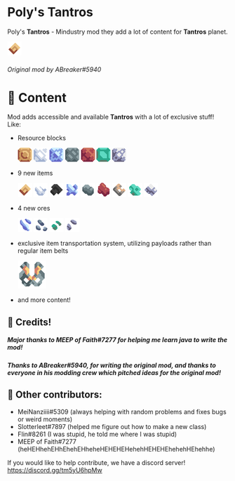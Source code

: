 # Poly's Tantros

Poly's **Tantros** - Mindustry mod they add a lot of content for **Tantros** planet.

![](assets/items.png)

###### Original mod by ABreaker#5940

# 🚀 Content 

Mod adds accessible and available **Tantros** with a lot of exclusive stuff! Like:
- Resource blocks

  ![](assets/sprites/blocks/resources/brass-block.png) ![](assets/sprites/blocks/resources/calcite-block.png) ![](assets/sprites/blocks/resources/cobalt-block.png) ![](assets/sprites/blocks/resources/nickel-block.png) ![](assets/sprites/blocks/resources/rubedo-block.png) ![](assets/sprites/blocks/resources/tcopper-block.png) ![](assets/sprites/blocks/resources/zinc-block.png)
- 9 new items

  ![](assets/sprites/items/brass.png) ![](assets/sprites/items/calcite.png) ![](assets/sprites/items/carbon.png) ![](assets/sprites/items/cobalt.png) ![](assets/sprites/items/nickel.png) ![](assets/sprites/items/rubedo.png) ![](assets/sprites/items/sheet-metal.png) ![](assets/sprites/items/tcopper.png) ![](assets/sprites/items/zinc.png)
- 4 new ores

  ![](assets/sprites/blocks/environment/ore-cobalt1.png) ![](assets/sprites/blocks/environment/ore-nickel1.png) ![](assets/sprites/blocks/environment/ore-tantros-copper1.png) ![](assets/sprites/blocks/environment/ore-zinc1.png)
- exclusive item transportation system, utilizing payloads rather than regular item belts

  ![](assets/sprites/blocks/distribution/payload-launcher/payload-launcher.png)
- and more content!

## 📜 Credits!

##### Major thanks to MEEP of Faith#7277 for helping me learn java to write the mod!

##### Thanks to ABreaker#5940, for writing the original mod, and thanks to everyone in his modding crew which pitched ideas for the original mod!

## 📜 Other contributors:

- MeiNanziiii#5309 (always helping with random problems and fixes bugs or weird moments)
- Slotterleet#7897 (helped me figure out how to make a new class)
- Flin#8261 (I was stupid, he told me where I was stupid)
- MEEP of Faith#7277 (heHEHhehEHhEhehEHheheHEHEHEHehehHEHEHEhehehHEhehhe)

If you would like to help contribute, we have a discord server!
https://discord.gg/tm5yU6hpMw
